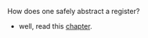 How does one safely abstract a register?  
- well, read this [chapter][rust-embedded-book-peripherals-chapter].  







[rust-embedded-book-peripherals-chapter]: undone_add_link